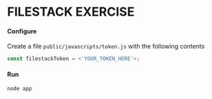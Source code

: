 # FILESTACK EXERCISE

#### Configure 

Create a file `public/javascripts/token.js` with the following contents

```javascript
const filestackToken = <'YOUR_TOKEN_HERE'>;
```

#### Run
`node app` 